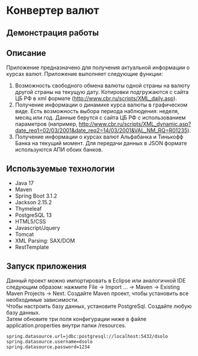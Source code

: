 # Конвертер валют
## Демонстрация работы
## Описание
Приложение предназначено для получения актуальной информации о курсах валют. Приложение выполняет следующие функции:
1. Возможность свободного обмена валюты одной страны на валюту другой страны на текущую дату. Котировки подгружаются с сайта ЦБ РФ в xml формате (http://www.cbr.ru/scripts/XML_daily.asp).
2. Получение информации о динамике курса валюты в графическом виде. Есть возможность выбора периода наблюдения: неделя, месяц или год. Данные берутся с сайта ЦБ РФ с использованием параметров (например, http://www.cbr.ru/scripts/XML_dynamic.asp?date_req1=02/03/2001&date_req2=14/03/2001&VAL_NM_RQ=R01235).
3. Получение информации о курсах валют Альфабанка и Тинькофф Банка на текущий момент. Для передачи данных в JSON формате используются АПИ обоих банков.
## Используемые технологии
* Java 17
* Maven
* Spring Boot 3.1.2
* Jackson 2.15.2
* Thymeleaf
* PostgreSQL 13
* HTML5/CSS
* Javascript/Jquery
* Tomcat
* XML Parsing: SAX/DOM
* RestTemplate
## Запуск приложения
Данный проект можно импортировать в Eclipse или аналогичной IDE следующим образом: нажмите File -> Import ... -> Maven -> Existing Maven Projects -> Next.
Создайте Maven проект, чтобы установить все необходимые зависимости.\
Чтобы настроить базу данных, установите PostgreSql. Создайте любую базу данных.\
Затем обновите три поля конфигурации ниже в файле application.properties внутри папки /resources.
```
spring.datasource.url=jdbc:postgresql://localhost:5432/dsolo
spring.datasource.username=dsolo
spring.datasource.password=1234
```


